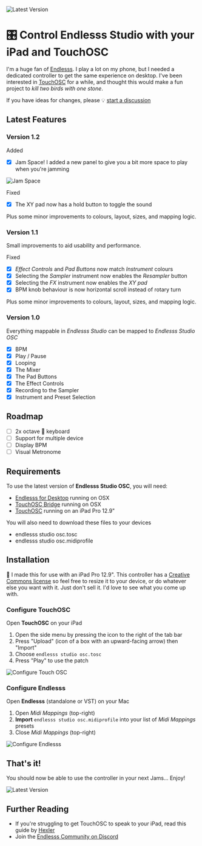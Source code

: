 ![Latest Version](https://github.com/renderghost/endlesss-studio-osc/blob/main/thumb-latest-version.jpg)

# :control_knobs: Control **Endlesss Studio** with your iPad and TouchOSC

I'm a huge fan of [Endlesss](https://endlesss.fm). I play a lot on my phone, but I needed a dedicated controller to get the same experience on desktop. I've been interested in [TouchOSC](https://hexler.net/touchosc) for a while, and thought this would make a fun project to *kill two birds with one stone*.

If you have ideas for changes, please :bulb: [start a discussion](https://github.com/renderghost/endlesss-studio-osc/discussions)

## Latest Features

### Version 1.2

Added

- [x] Jam Space! I added a new panel to give you a bit more space to play when you're jamming

![Jam Space](https://github.com/renderghost/endlesss-studio-osc/blob/main/jam-space.jpg)

Fixed

- [x] The XY pad now has a hold button to toggle the sound

Plus some minor improvements to colours, layout, sizes, and mapping logic.

### Version 1.1
Small improvements to aid usability and performance.

Fixed

- [x] *Effect Controls* and *Pad Buttons* now match *Instrument* colours
- [x] Selecting the *Sampler* instrument now enables the *Resampler* button
- [x] Selecting the *FX* instrument now enables the *XY pad*
- [x] BPM knob behaviour is now horizontal scroll instead of rotary turn

Plus some minor improvements to colours, layout, sizes, and mapping logic.

### Version 1.0
Everything mappable in *Endlesss Studio* can be mapped to *Endlesss Studio OSC*

- [x] BPM
- [x] Play / Pause
- [x] Looping
- [x] The Mixer
- [x] The Pad Buttons
- [x] The Effect Controls
- [x] Recording to the Sampler
- [x] Instrument and Preset Selection

## Roadmap
- [ ] 2x octave 🎹 keyboard
- [ ] Support for multiple device
- [ ] Display BPM
- [ ] Visual Metronome

## Requirements

To use the latest version of **Endlesss Studio OSC**, you will need:

- [Endlesss for Desktop](https://endlesss.fm/) running on OSX
- [TouchOSC Bridge](https://apps.apple.com/app/touchosc/id1569996730) running on OSX
- [TouchOSC](https://apps.apple.com/app/touchosc/id1569996730) running on an iPad Pro 12.9"

You will also need to download these files to your devices

- endlesss studio osc.tosc
- endlesss studio osc.midiprofile

## Installation

:no_mobile_phones: I made this for use with an iPad Pro 12.9". This controller has a [Creative Commons license](https://github.com/renderghost/endlesss-studio-osc/blob/main/LICENSE) so feel free to resize it to your device, or do whatever else you want with it. Just don't sell it. I'd love to see what you come up with.

### Configure TouchOSC

Open **TouchOSC** on your iPad

1. Open the side menu by pressing the icon to the right of the tab bar
2. Press "Upload" (icon of a box with an upward-facing arrow) then "Import"
3. Choose `endlesss studio osc.tosc`
4. Press "Play" to use the patch

![Configure Touch OSC](https://github.com/renderghost/endlesss-studio-osc/blob/main/config-touchosc.jpeg)

### Configure Endlesss

Open **Endlesss** (standalone or VST) on your Mac

1. Open *Midi Mappings* (top-right)
2. **Import** `endlesss studio osc.midiprofile` into your list of *Midi Mappings* presets
3. Close *Midi Mappings* (top-right)

![Configure Endlesss](https://github.com/renderghost/endlesss-studio-osc/blob/main/config-endlesss.jpeg)

## That's it!

You should now be able to use the controller in your next Jams... Enjoy!

![Latest Version](https://github.com/renderghost/endlesss-studio-osc/blob/main/latest-version.jpeg)

## Further Reading

- If you're struggling to get TouchOSC to speak to your iPad, read this guide by [Hexler](https://hexler.net/touchosc/manual/getting-started)
- Join the [Endlesss Community on Discord](https://discord.com/invite/hytvqRm)
